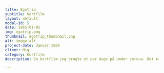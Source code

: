 ```yaml
---
title: Egotrip
subtitle: Kortfilm
layout: default
modal-id: 5
date: 1965-01-01
img: egotrip.png
thumbnail: egotrip_thumbnail.png
alt: image-alt
project-date: Januar 1965
client: Mig
category: Kortfilm
description: En kortfilm jeg brugte et par dage på under corona. Det er min lillesøster der spiller karakteren Petra.

---
```

